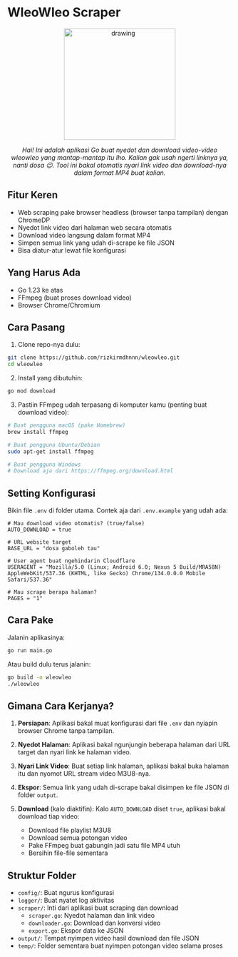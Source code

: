 # WleoWleo Scraper

<div align="center">
<img src="https://pbs.twimg.com/media/Fjv-7DQVIAAnqdn.jpg" alt="drawing" width="250"/>

*Hai! Ini adalah aplikasi Go buat nyedot dan download video-video wleowleo yang mantap-mantap itu lho. Kalian gak usah ngerti linknya ya, nanti dosa 😉. Tool ini bakal otomatis nyari link video dan download-nya dalam format MP4 buat kalian.*

</div>


## Fitur Keren

- Web scraping pake browser headless (browser tanpa tampilan) dengan ChromeDP
- Nyedot link video dari halaman web secara otomatis
- Download video langsung dalam format MP4
- Simpen semua link yang udah di-scrape ke file JSON
- Bisa diatur-atur lewat file konfigurasi

## Yang Harus Ada

- Go 1.23 ke atas
- FFmpeg (buat proses download video)
- Browser Chrome/Chromium

## Cara Pasang

1. Clone repo-nya dulu:

```bash
git clone https://github.com/rizkirmdhnnn/wleowleo.git
cd wleowleo
```

2. Install yang dibutuhin:

```bash
go mod download
```

3. Pastiin FFmpeg udah terpasang di komputer kamu (penting buat download video):

```bash
# Buat pengguna macOS (pake Homebrew)
brew install ffmpeg

# Buat pengguna Ubuntu/Debian
sudo apt-get install ffmpeg

# Buat pengguna Windows
# Download aja dari https://ffmpeg.org/download.html
```

## Setting Konfigurasi

Bikin file `.env` di folder utama. Contek aja dari `.env.example` yang udah ada:

```
# Mau download video otomatis? (true/false)
AUTO_DOWNLOAD = true

# URL website target
BASE_URL = "dosa gaboleh tau"

# User agent buat ngehindarin Cloudflare
USERAGENT = "Mozilla/5.0 (Linux; Android 6.0; Nexus 5 Build/MRA58N) AppleWebKit/537.36 (KHTML, like Gecko) Chrome/134.0.0.0 Mobile Safari/537.36"

# Mau scrape berapa halaman?
PAGES = "1"
```

## Cara Pake

Jalanin aplikasinya:

```bash
go run main.go
```

Atau build dulu terus jalanin:

```bash
go build -o wleowleo
./wleowleo
```

## Gimana Cara Kerjanya?

1. **Persiapan**: Aplikasi bakal muat konfigurasi dari file `.env` dan nyiapin browser Chrome tanpa tampilan.

2. **Nyedot Halaman**: Aplikasi bakal ngunjungin beberapa halaman dari URL target dan nyari link ke halaman video.

3. **Nyari Link Video**: Buat setiap link halaman, aplikasi bakal buka halaman itu dan nyomot URL stream video M3U8-nya.

4. **Ekspor**: Semua link yang udah di-scrape bakal disimpen ke file JSON di folder `output`.

5. **Download** (kalo diaktifin): Kalo `AUTO_DOWNLOAD` diset `true`, aplikasi bakal download tiap video:
   - Download file playlist M3U8
   - Download semua potongan video
   - Pake FFmpeg buat gabungin jadi satu file MP4 utuh
   - Bersihin file-file sementara

## Struktur Folder

- `config/`: Buat ngurus konfigurasi
- `logger/`: Buat nyatet log aktivitas
- `scraper/`: Inti dari aplikasi buat scraping dan download
  - `scraper.go`: Nyedot halaman dan link video
  - `downloader.go`: Download dan konversi video
  - `export.go`: Ekspor data ke JSON
- `output/`: Tempat nyimpen video hasil download dan file JSON
- `temp/`: Folder sementara buat nyimpen potongan video selama proses
